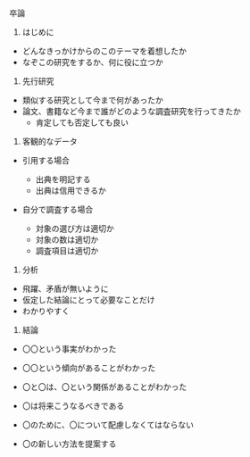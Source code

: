 卒論  

1. はじめに  

  - どんなきっかけからのこのテーマを着想したか  
  - なぞこの研究をするか、何に役に立つか  

1. 先行研究  

  - 類似する研究として今まで何があったか  
  - 論文、書籍など今まで誰がどのような調査研究を行ってきたか  
     - 肯定しても否定しても良い  

1. 客観的なデータ  

  - 引用する場合  
    - 出典を明記する  
    - 出典は信用できるか  

  - 自分で調査する場合  
    - 対象の選び方は適切か  
    - 対象の数は適切か  
    - 調査項目は適切か  

1. 分析  
  - 飛躍、矛盾が無いように  
  - 仮定した結論にとって必要なことだけ  
  - わかりやすく  

1. 結論  
  - 〇〇という事実がわかった  
  - 〇〇という傾向があることがわかった  
  - 〇と〇は、〇という関係があることがわかった  

  - 〇は将来こうなるべきである  
  - 〇のために、〇について配慮しなくてはならない
  - 〇の新しい方法を提案する